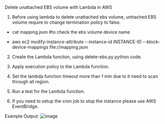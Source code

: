 Delete unattached EBS volume with Lambda in AWS

1. Before using lambda to delete unattached ebs volume, unttached EBS volume require to change termination policy to false. 
- cat mapping.json #to check the ebs volume device name

- aws ec2 modify-instance-attribute --instance-id INSTANCE-ID --block-device-mappings file://mapping.json

2. Create the Lambda function, using delete-ebs.py python code.

2. Apply execution policy to the Lambda function. 

3. Set the lambda function timeout more than 1 min due to it need to scan through all region.

4. Run a test for the Lambda function.

5. If you need to setup the cron job to stop the instance please use AWS EventBridge.

Example Output:
![image](https://user-images.githubusercontent.com/66815986/136632603-8b5c4b10-c511-4014-9479-e105ed84b004.png)

